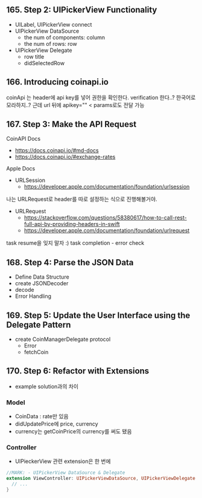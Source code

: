 
## 165. Step 2: UIPickerView Functionality

- UILabel, UIPickerView connect
- UIPickerView DataSource
  - the num of components: column
  - the num of rows: row
- UIPickerView Delegate
  - row title
  - didSelectedRow

## 166. Introducing coinapi.io

coinApi 는 header에 api key를 넣어 권한을 확인한다. verification 한다..? 한국어로 모라하지..?
근데 url 뒤에 apikey="" < params로도 전달 가능

## 167. Step 3: Make the API Request

CoinAPI Docs

- <https://docs.coinapi.io/#md-docs>
- <https://docs.coinapi.io/#exchange-rates>

Apple Docs

- URLSession
  - <https://developer.apple.com/documentation/foundation/urlsession>

나는 URLRequest로 header를 따로 설정하는 식으로 진행해볼거야.

- URLRequest
  - <https://stackoverflow.com/questions/58380617/how-to-call-rest-full-api-by-providing-headers-in-swift>
  - <https://developer.apple.com/documentation/foundation/urlrequest>

task resume을 잊지 말자 :)
task completion
    - error check
  
## 168. Step 4: Parse the JSON Data

- Define Data Structure
- create JSONDecoder
- decode
- Error Handling

## 169. Step 5: Update the User Interface using the Delegate Pattern

- create CoinManagerDelegate protocol
  - Error
  - fetchCoin

## 170. Step 6: Refactor with Extensions

- example solution과의 차이

### Model

- CoinData : rate만 있음
- didUpdatePrice에 price, currency
- currency는 getCoinPrice의 currency를 써도 됐음

### Controller

- UIPieckerView 관련 extension은 한 번에

```swift
//MARK: - UIPickerView DataSource & Delegate
extension ViewController: UIPickerViewDataSource, UIPickerViewDelegate {
  // ...
}
```
